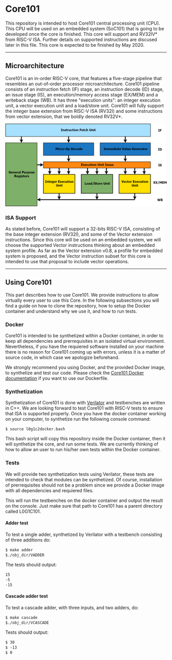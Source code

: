 # Core101
This repository is intended to host Core101 central processing unit (CPU). This CPU will be used on an embedded system (SoC101) that is going to be developed once the core is finished. This core will support and RV32IV* from RISC-V ISA. Further details on supported instructions are discused later in this file. This core is expected to be finished by May 2020.

---

## Microarchitecture
Core101 is an in-order RISC-V core, that features a five-stage pipeline that resembles an out-of-order processor microarchitecture. Core101 pipeline consists of an instruction fetch (IF) stage, an instruction decode (ID) stage, an issue stage (IS), an execution/memory access stage (EX/MEM) and a writeback stage (WB). It has three "execution units": an integer execution unit, a vector execution unit and a load/store unit. Core101 will fully support the integer base extension from RISC-V ISA (RV32I) and some instructions from vector extension, that we boldly denoted RV32V*.

![Core101 microarchitecture should be shown here](https://github.com/NicolasRochaPacheco/Core101/blob/master/doc/resources/uA.png "Core101 microarchitecture diagram")

### ISA Support
As stated before, Core101 will support a 32-bits RISC-V ISA, consisting of the base integer extension (RV32I), and some of the Vector extension instructions. Since this core will be used on an embedded system, we will choose the supported Vector instructions thinking about an embedded system profile. As far as the Vector extension v0.8, a profile for embedded system is proposed, and the Vector instruction subset for this core is intended to use that proposal to include vector operations.

---

## Using Core101
This part describes how to use Core101. We provide instructions to allow virtually every user to use this Core. In the following subsections you will find a guide on how to clone the repository, how to setup the Docker container and understand why we use it, and how to run tests.

### Docker
Core101 is intended to be synthetized within a Docker container, in order to keep all dependencies and prerrequisites in an isolated virtual environment. Nevertheless, if you have the requiered software installed on your machine there is no reason for Core101 coming up with errors, unless it is a matter of source code, in which case we apologize beforehand.

We strongly recommend you using Docker, and the provided Docker image, to synthetize and test our code. Please check the [Core101 Docker documentation](https://github.com/NicolasRochaPacheco/Core101/blob/master/docker) if you want to use our Dockerfile.


### Synthetization
Synthetization of Core101 is done with [Verilator](https://www.veripool.org/projects/verilator/wiki/Intro) and testbenches are written in C++. We are looking forward to test Core101 with RISC-V tests to ensure that ISA is supported properly. Once you have the docker container working on your computer, to synthetize run the following console command:

    $ source l0g1c2docker.bash

This bash script will copy this repository inside the Docker container, then it will synthetize the core, and run some tests. We are currently thinking of how to allow an user to run his/her own tests within the Docker container.

### Tests
We will provide two synthetization tests using Verilator, these tests are intended to check that modules can be synthetized. Of course, installation of prerrequisites should not be a problem since we provide a Docker image with all dependencies and requiered files.



This will run the testbenches on the docker container and output the result on the console. Just make sure that path to Core101 has a parent directory called L0G1C101.

#### Adder test
To test a single adder, synthetized by Verilator with a testbench consisting of three additions do:

    $ make adder
    $./obj_dir/VADDER

The tests should output:

    15
    -5
    -15

#### Cascade adder test
To test a cascade adder, with three inputs, and two adders, do:

    $ make cascade
    $./obj_dir/VCASCADE

Tests should output:

    $ 30
    $ -13
    $ 0


